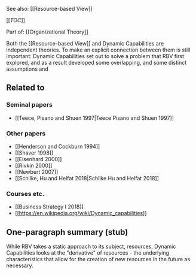 See also: [[Resource-based View]]

[[_TOC_]]

Part of: [[Organizational Theory]]

Both the [[Resource-based View]] and Dynamic Capabilities are independent theories. To make an explicit connection between them is still important: Dynamic Capabilities set out to solve a problem that RBV first explored, and as a result developed some overlapping, and some distinct assumptions and 

## Related to

### Seminal papers
* [[Teece, Pisano and Shuen 1997|Teece Pisano and Shuen 1997]]

### Other papers
* [[Henderson and Cockburn 1994]]
* [[Shaver 1998]]
* [[Eisenhard 2000]]
* [[Rivkin 2000]]
* [[Newbert 2007]]
* [[Schilke, Hu and Helfat 2018|Schilke Hu and Helfat 2018]]

### Courses etc.
* [[Business Strategy I 2018]]
* [[https://en.wikipedia.org/wiki/Dynamic_capabilities]]

## One-paragraph summary (stub)
While RBV takes a static approach to its subject, resources, Dynamic Capabilities looks at the "derivative" of resources - the underlying characteristics that allow for the creation of new resources in the future as necessary.